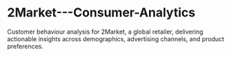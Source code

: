 # 2Market---Consumer-Analytics
Customer behaviour analysis for 2Market, a global retailer, delivering actionable insights across demographics, advertising channels, and product preferences.
